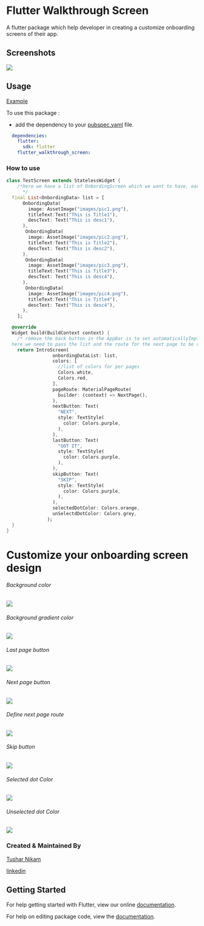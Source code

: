 # Flutter Walkthrough Screen
A flutter package which help developer in creating a customize onboarding screens of their app.

## Screenshots

![](https://i.ibb.co/L05Kg47/Walkthrough.png)


## Usage


[Example](https://github.com/champ96k/flutter_walkthrough_screen/tree/main/example)

To use this package :

* add the dependency to your [pubspec.yaml](https://github.com/champ96k/flutter-onboarding-screen/blob/master/pubspec.yaml) file.

```yaml
  dependencies:
    flutter:
      sdk: flutter
    flutter_walkthrough_screen:
```

### How to use

```dart
class TestScreen extends StatelessWidget {
    /*here we have a list of OnbordingScreen which we want to have, each OnbordingScreen have a imagePath,title and an desc.
      */
  final List<OnbordingData> list = [
      OnbordingData(
        image: AssetImage("images/pic1.png"),
        titleText:Text("This is Title1"),
        descText: Text("This is desc1"),
      ),
       OnbordingData(
        image: AssetImage("images/pic2.png"),
        titleText:Text("This is Title2"),
        descText: Text("This is desc2"),
      ),
       OnbordingData(
        image: AssetImage("images/pic3.png"),
        titleText:Text("This is Title3"),
        descText: Text("This is desc4"),
      ),
       OnbordingData(
        image: AssetImage("images/pic4.png"),
        titleText:Text("This is Title4"),
        descText: Text("This is desc4"),
      ),
    ];

  @override
  Widget build(BuildContext context) {
    /* remove the back button in the AppBar is to set automaticallyImplyLeading to false
  here we need to pass the list and the route for the next page to be opened after this. */
    return IntroScreen(
                 onbordingDataList: list,
                 colors: [
                   //list of colors for per pages
                   Colors.white,
                   Colors.red,
                 ],
                 pageRoute: MaterialPageRoute(
                   builder: (context) => NextPage(),
                 ),
                 nextButton: Text(
                   "NEXT",
                   style: TextStyle(
                     color: Colors.purple,
                   ),
                 ),
                 lastButton: Text(
                   "GOT IT",
                   style: TextStyle(
                     color: Colors.purple,
                   ),
                 ),
                 skipButton: Text(
                   "SKIP",
                   style: TextStyle(
                     color: Colors.purple,
                   ),
                 ),
                 selectedDotColor: Colors.orange,
                 unSelectdDotColor: Colors.grey,
               );
  }
}
```


# Customize your onboarding screen design


###### Background color

![](https://i.ibb.co/87Yd36V/background-color.png)



###### Background gradient color

![](https://i.ibb.co/F8GYJSR/background-gradient-color.png)


###### Last page button

![](https://i.ibb.co/5vLg0pG/last-page-button.png)


###### Next page button

![](https://i.ibb.co/qmVRSvV/next-page-button.png)


###### Define next page route

![](https://i.ibb.co/MM9f6Xx/page-route.png)


###### Skip button

![](https://i.ibb.co/f0qRn4C/skip-button.png)


###### Selected dot Color

![](https://i.ibb.co/6w344S3/selected-dot-Color.png)



###### Unselected dot Color

![](https://i.ibb.co/dtpjTD1/unselect-dot-Color.png)



### Created & Maintained By

[Tushar Nikam](https://github.com/champ96k)


[linkedin](https://www.linkedin.com/in/tushar-nikam-a29a97131/)


## Getting Started

For help getting started with Flutter, view our online [documentation](https://flutter.io/).

For help on editing package code, view the [documentation](https://flutter.io/developing-packages/).

